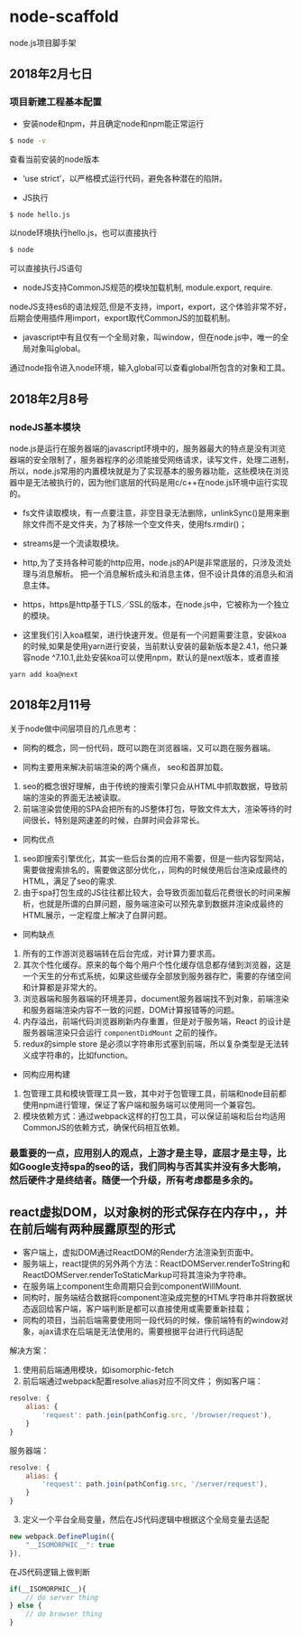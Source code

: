 # node-scaffold
node.js项目脚手架
## 2018年2月七日

### 项目新建工程基本配置

- 安装node和npm，并且确定node和npm能正常运行

```bash
$ node -v
```
查看当前安装的node版本

- ‘use strict’，以严格模式运行代码，避免各种潜在的陷阱。

- JS执行

```bash
$ node hello.js
```

以node环境执行hello.js，也可以直接执行

```bash
$ node
```
可以直接执行JS语句

- nodeJS支持CommonJS规范的模块加载机制, module.export, require.

nodeJS支持es6的语法规范,但是不支持，import，export，这个体验非常不好，后期会使用插件用import，export取代CommonJS的加载机制。

- javascript中有且仅有一个全局对象，叫window，但在node.js中，唯一的全局对象叫global。

通过node指令进入node环境，输入global可以查看global所包含的对象和工具。

## 2018年2月8号

### nodeJS基本模块

node.js是运行在服务器端的javascript环境中的，服务器最大的特点是没有浏览器端的安全限制了，服务器程序的必须能接受网络请求，读写文件，处理二进制，所以，node.js常用的内置模块就是为了实现基本的服务器功能，这些模块在浏览器中是无法被执行的，因为他们底层的代码是用c/c++在node.js环境中运行实现的。

- fs文件读取模块，有一点要注意，非空目录无法删除，unlinkSync()是用来删除文件而不是文件夹，为了移除一个空文件夹，使用fs.rmdir()；

- streams是一个流读取模块。

- http,为了支持各种可能的http应用，node.js的API是非常底层的，只涉及流处理与消息解析。 把一个消息解析成头和消息主体，但不设计具体的消息头和消息主体。

- https，https是http基于TLS／SSL的版本，在node.js中，它被称为一个独立的模块。

- 这里我们引入koa框架，进行快速开发。但是有一个问题需要注意，安装koa的时候,如果是使用yarn进行安装，当前默认安装的最新版本是2.4.1，他只兼容node ^7.10.1,此处安装koa可以使用npm，默认的是next版本，或者直接

```bash
yarn add koa@next
```

## 2018年2月11号

关于node做中间层项目的几点思考：

- 同构的概念，同一份代码，既可以跑在浏览器端，又可以跑在服务器端。

- 同构主要用来解决前端渲染的两个痛点， seo和首屏加载。
1. seo的概念很好理解，由于传统的搜索引擎只会从HTML中抓取数据，导致前端的渲染的界面无法被读取。
2. 前端渲染尝使用的SPA会把所有的JS整体打包，导致文件太大，渲染等待的时间很长，特别是网速差的时候，白屏时间会非常长。

- 同构优点
1. seo即搜索引擎优化，其实一些后台类的应用不需要，但是一些内容型网站，需要做搜索排名的，需要做这部分优化，，同构的时候使用后台渲染成最终的HTML，满足了seo的需求.
2. 由于spa打包生成的JS往往都比较大，会导致页面加载后花费很长的时间来解析，也就是所谓的白屏问题，服务端渲染可以预先拿到数据并渲染成最终的HTML展示，一定程度上解决了白屏问题。

- 同构缺点
1. 所有的工作游浏览器端转在后台完成，对计算力要求高。
2. 其次个性化缓存。原来的每个每个用户个性化缓存信息都存储到浏览器，这是一个天生的分布式系统，如果这些缓存全部放到服务器存贮，需要的存储空间和计算都是非常大的。
3. 浏览器端和服务器端的环境差异，document服务器端找不到对象，前端渲染和服务器端渲染内容不一致的问题，DOM计算报错等的问题。
4. 内存溢出，前端代码浏览器刷新内存重置，但是对于服务端，React 的设计是服务器端渲染只会运行 `componentDidMount` 之前的操作。
5. redux的simple store 是必须以字符串形式塞到前端，所以复杂类型是无法转义成字符串的，比如function。

- 同构应用构建
1. 包管理工具和模块管理工具一致，其中对于包管理工具，前端和node目前都使用npm进行管理，保证了客户端和服务端可以使用同一个兼容包。
2. 模块依赖方式：通过webpack这样的打包工具，可以保证前端和后台均适用CommonJS的依赖方式，确保代码相互依赖。

### 最重要的一点，应用别人的观点，上游才是主导，底层才是主导，比如Google支持spa的seo的话，我们同构与否其实并没有多大影响，然后硬件才是终结者。随便一个升级，所有考虑都是多余的。

## react虚拟DOM，以对象树的形式保存在内存中，，并在前后端有两种展露原型的形式

- 客户端上，虚拟DOM通过ReactDOM的Render方法渲染到页面中。
- 服务端上，react提供的另外两个方法：ReactDOMServer.renderToString和ReactDOMServer.renderToStaticMarkup可将其渲染为字符串。
- 在服务端上component生命周期只会到componentWillMount.
- 同构时，服务端结合数据将component渲染成完整的HTML字符串并将数据状态返回给客户端，客户端判断是都可以直接使用或需要重新挂载；
- 同构的项目，当前后端需要使用同一段代码的时候，像前端特有的window对象，ajax请求在后端是无法使用的。需要根据平台进行代码适配

解决方案：
1. 使用前后端通用模块，如isomorphic-fetch
2. 前后端通过webpack配置resolve.alias对应不同文件；
例如客户端：

```javascript
resolve: {
    alias: {
        'request': path.join(pathConfig.src, '/browser/request'),
    }
}
```
服务器端：

```javascript
resolve: {
    alias: {
        'request': path.join(pathConfig.src, '/server/request'),
    }
}
```

3. 定义一个平台全局变量，然后在JS代码逻辑中根据这个全局变量去适配

```javascript
new webpack.DefinePlugin({
    "__ISOMORPHIC__": true
}),
```
在JS代码逻辑上做判断

```javascript
if(__ISOMORPHIC__){
    // do server thing
} else {
    // do browser thing
}
```